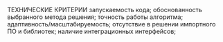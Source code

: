 ТЕХНИЧЕСКИЕ КРИТЕРИИ
запускаемость кода;
обоснованность выбранного метода решения;
точность работы алгоритма;
адаптивность/масштабируемость;
отсутствие в решении импортного ПО и библиотек;
наличие интеграционных интерфейсов;